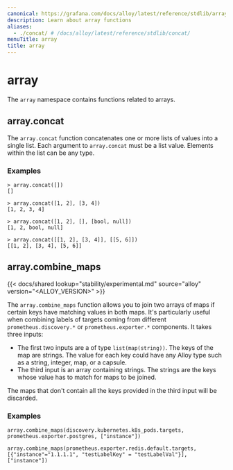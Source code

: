 ```yaml
---
canonical: https://grafana.com/docs/alloy/latest/reference/stdlib/array/
description: Learn about array functions
aliases:
  - ./concat/ # /docs/alloy/latest/reference/stdlib/concat/
menuTitle: array
title: array
---
```


# array

The `array` namespace contains functions related to arrays.

## array.concat

The `array.concat` function concatenates one or more lists of values into a single list.
Each argument to `array.concat` must be a list value.
Elements within the list can be any type.

### Examples

```
> array.concat([])
[]

> array.concat([1, 2], [3, 4])
[1, 2, 3, 4]

> array.concat([1, 2], [], [bool, null])
[1, 2, bool, null]

> array.concat([[1, 2], [3, 4]], [[5, 6]])
[[1, 2], [3, 4], [5, 6]]
```

## array.combine_maps

{{< docs/shared lookup="stability/experimental.md" source="alloy" version="<ALLOY_VERSION>" >}}

The `array.combine_maps` function allows you to join two arrays of maps if certain keys have matching values in both maps. It's particularly useful when combining labels of targets coming from different `prometheus.discovery.*` or `prometheus.exporter.*` components.
It takes three inputs:

* The first two inputs are a of type `list(map(string))`. The keys of the map are strings. 
  The value for each key could have any Alloy type such as a string, integer, map, or a capsule.
* The third input is an array containing strings. The strings are the keys whose value has to match for maps to be joined.

The maps that don't contain all the keys provided in the third input will be discarded.

### Examples

```alloy
array.combine_maps(discovery.kubernetes.k8s_pods.targets, prometheus.exporter.postgres, ["instance"])
```

```alloy
array.combine_maps(prometheus.exporter.redis.default.targets, [{"instance"="1.1.1.1", "testLabelKey" = "testLabelVal"}], ["instance"])
```
